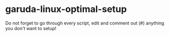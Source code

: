 # garuda-linux-optimal-setup
Do not forget to go through every script, edit and comment out (#) anything you don't want to setup!

